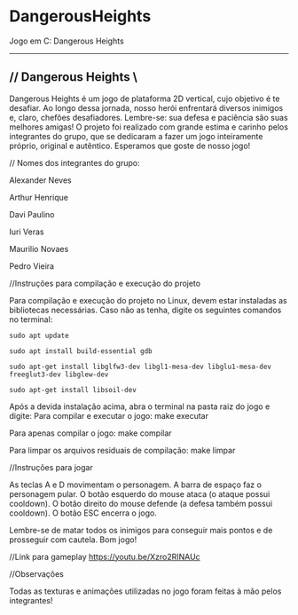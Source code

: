 # DangerousHeights
Jogo em C: Dangerous Heights

   -----------------------
//    Dangerous Heights    \\
  ------------------------

  Dangerous Heights é um jogo de plataforma 2D vertical, cujo objetivo é te desafiar. Ao longo dessa jornada, nosso herói
enfrentará diversos inimigos e, claro, chefões desafiadores. Lembre-se: sua defesa e paciência são suas melhores amigas!
O projeto foi realizado com grande estima e carinho pelos integrantes do grupo, que se dedicaram a fazer um jogo inteiramente
próprio, original e autêntico. Esperamos que goste de nosso jogo!


// Nomes dos integrantes do grupo:

Alexander Neves 

Arthur Henrique

Davi Paulino

Iuri Veras

Maurilio Novaes

Pedro Vieira

//Instruções para compilação e execução do projeto

Para compilação e execução do projeto no Linux, devem estar instaladas as bibliotecas necessárias. Caso não as tenha, digite os seguintes comandos no terminal:

    sudo apt update

    sudo apt install build-essential gdb

    sudo apt-get install libglfw3-dev libgl1-mesa-dev libglu1-mesa-dev freeglut3-dev libglew-dev

    sudo apt-get install libsoil-dev

Após a devida instalação acima, abra o terminal na pasta raiz do jogo e digite:
Para compilar e executar o jogo:
    make executar

Para apenas compilar o jogo:
    make compilar

Para limpar os arquivos residuais de compilação:
    make limpar

//Instruções para jogar

As teclas A e D movimentam o personagem. 
A barra de espaço faz o personagem pular.
O botão esquerdo do mouse ataca (o ataque possui cooldown).
O botão direito do mouse defende (a defesa também possui cooldown).
O botão ESC encerra o jogo.

Lembre-se de matar todos os inimigos para conseguir mais pontos e de prosseguir com cautela.
Bom jogo!

//Link para gameplay 
   https://youtu.be/Xzro2RINAUc

//Observações

Todas as texturas e animações utilizadas no jogo foram feitas à mão pelos integrantes!
    
